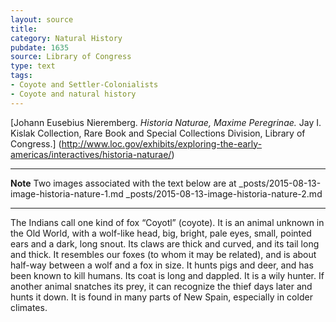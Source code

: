 ```yaml
---
layout: source
title: 
category: Natural History
pubdate: 1635
source: Library of Congress
type: text
tags:
- Coyote and Settler-Colonialists
- Coyote and natural history
---
```



[Johann Eusebius Nieremberg. *Historia Naturae, Maxime Peregrinae.* Jay I. Kislak Collection, Rare Book and Special Collections Division, Library of Congress.] (http://www.loc.gov/exhibits/exploring-the-early-americas/interactives/historia-naturae/)
***
**Note**
Two images associated with the text below are at
_posts/2015-08-13-image-historia-nature-1.md
_posts/2015-08-13-image-historia-nature-2.md
***

The Indians call one kind of fox “Coyotl” (coyote). It is an animal unknown in the Old World, with a wolf-like head, big, bright, pale eyes, small, pointed ears and a dark, long snout. Its claws are thick and curved, and its tail long and thick. It resembles our foxes (to whom it may be related), and is about half-way between a wolf and a fox in size. It hunts pigs and deer, and has been known to kill humans. Its coat is long and dappled. It is a wily hunter. If another animal snatches its prey, it can recognize the thief days later and hunts it down.  It is found in many parts of New Spain, especially in colder climates.
